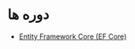 ﻿<h1>دوره ها</h1><ul>
    <li>
        <a href="/applied-sciences/software-development/courses/entity-framework-core">Entity Framework Core (EF Core)</a>
    </li>
</ul>